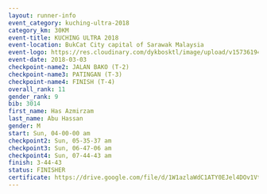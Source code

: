 ```yaml
--- 
layout: runner-info 
event_category: kuching-ultra-2018 
category_km: 30KM 
event-title: KUCHING ULTRA 2018 
event-location: BukCat City capital of Sarawak Malaysia 
event-logo: https://res.cloudinary.com/dykbosktl/image/upload/v1573619473/Logo/kuching-ultra-2018-logo_tlpvm5.png 
event-date: 2018-03-03 
checkpoint-name2: JALAN BAKO (T-2) 
checkpoint-name3: PATINGAN (T-3) 
checkpoint-name4: FINISH (T-4) 
overall_rank: 11
gender_rank: 9
bib: 3014
first_name: Has Azmirzam
last_name: Abu Hassan
gender: M
start: Sun, 04-00-00 am
checkpoint2: Sun, 05-35-37 am
checkpoint3: Sun, 06-47-06 am
checkpoint4: Sun, 07-44-43 am
finish: 3-44-43
status: FINISHER
certificate: https://drive.google.com/file/d/1W1azlaWdC1ATY0EJel4DOv1VtCTI55Fi/view?usp=sharing","CERTIFICATE")
--- 
```

